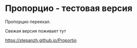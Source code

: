 # Пропорцио - тестовая версия

Пропорцио переехал.

Свежая версия поживает тут

https://stepanzh.github.io/Proportio
